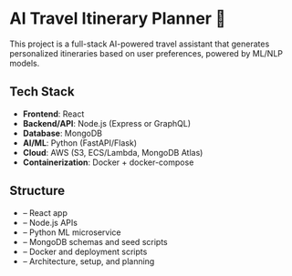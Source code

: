 # AI Travel Itinerary Planner 🚀

This project is a full-stack AI-powered travel assistant that generates personalized itineraries based on user preferences, powered by ML/NLP models.

## Tech Stack
- **Frontend**: React
- **Backend/API**: Node.js (Express or GraphQL)
- **Database**: MongoDB
- **AI/ML**: Python (FastAPI/Flask)
- **Cloud**: AWS (S3, ECS/Lambda, MongoDB Atlas)
- **Containerization**: Docker + docker-compose

## Structure
-  – React app
-  – Node.js APIs
-  – Python ML microservice
-  – MongoDB schemas and seed scripts
-  – Docker and deployment scripts
-  – Architecture, setup, and planning


